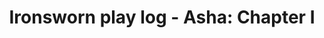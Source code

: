 ---
layout: post
title: "Ironsworn play log - Asha: Chapter I"
categories: TTRPG
tags: [ttrpg, pnp, soloplay]
# series: "ironsworn-asha" 
published: true
image: 
summary: ""
---